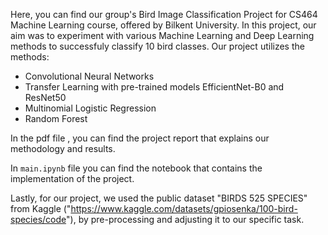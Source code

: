 Here, you can find our group's Bird Image Classification Project for CS464 Machine Learning course, offered by Bilkent University. In this project, our aim was to experiment with various Machine Learning and Deep Learning methods to successfuly classify 10 bird classes. Our project utilizes the methods:
* Convolutional Neural Networks
* Transfer Learning with pre-trained models EfficientNet-B0 and ResNet50
* Multinomial Logistic Regression
* Random Forest

In the pdf file , you can find the project report that explains our methodology and results. 

In `main.ipynb` file you can find the notebook that contains the implementation of the project.

Lastly, for our project, we used the public dataset "BIRDS 525 SPECIES" from Kaggle ("https://www.kaggle.com/datasets/gpiosenka/100-bird-species/code"), by pre-processing and adjusting it to our specific task.
